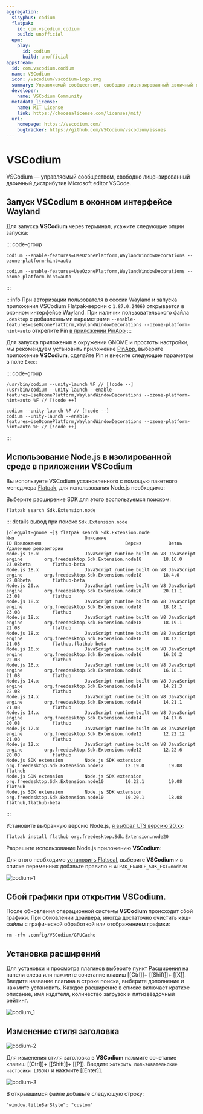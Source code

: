 ```yaml
---
aggregation:
  sisyphus: codium
  flatpak:
    id: com.vscodium.codium
    build: unofficial
  epm:
    play:
      id: codium
      build: unofficial
appstream:
  id: com.vscodium.codium
  name: VSCodium
  icon: /vscodium/vscodium-logo.svg
  summary: Управляемый сообществом, свободно лицензированный двоичный дистрибутив Microsoft editor VSCode.
  developer:
    name: VSCodium Community
  metadata_license:
    name: MIT License
    link: https://choosealicense.com/licenses/mit/
  url:
    homepage: https://vscodium.com/
    bugtracker: https://github.com/VSCodium/vscodium/issues
---
```


# VSCodium

VSCodium — управляемый сообществом, свободно лицензированный двоичный дистрибутив Microsoft editor VSCode.

<!--@include: @apps/_parts/install/content-repo.md-->
<!--@include: @apps/_parts/install/content-flatpak.md-->
<!--@include: @apps/_parts/install/content-epm-play.md-->

## Запуск VSCodium в оконном интерфейсе Wayland

Для запуска **VSCodium** через терминал, укажите следующие опции запуска:

::: code-group

```shell[Сизиф]
codium --enable-features=UseOzonePlatform,WaylandWindowDecorations --ozone-platform-hint=auto
```

```shell[EPM Play]
codium --enable-features=UseOzonePlatform,WaylandWindowDecorations --ozone-platform-hint=auto
```

:::

:::info
При авторизации пользователя в сессии Wayland и запуска приложения VSCodium Flatpak-версии c `1.87.0.24060` открывается в оконном интерфейсе Wayland. При наличии пользовательского файла `.desktop` c добавленными параметрами `--enable-features=UseOzonePlatform,WaylandWindowDecorations --ozone-platform-hint=auto` открепите Pin [в приложении PinApp](/pin-app)
:::

Для запуска приложения в окружении GNOME и простоты настройки, мы рекомендуем установить приложение [PinApp](/pin-app), выберите приложение **VSCodium**, сделайте Pin и внесите следующие параметры в поле `Exec`:

::: code-group

```[Сизиф]
/usr/bin/codium --unity-launch %F // [!code --]
/usr/bin/codium --unity-launch --enable-features=UseOzonePlatform,WaylandWindowDecorations --ozone-platform-hint=auto %F // [!code ++]
```

```[EPM Play]
codium --unity-launch %F // [!code --]
codium --unity-launch --enable-features=UseOzonePlatform,WaylandWindowDecorations --ozone-platform-hint=auto %F // [!code ++]
```

:::

## Использование Node.js в изолированной среде в приложении VSCodium

Вы используете VSCodium установленного с помощью пакетного менеджера [Flatpak](flatpak), для использования Node.js необходимо:

Выберите расширение SDK для этого воспользуемся поиском:

```shell
flatpak search Sdk.Extension.node
```

::: details вывод при поиске `Sdk.Extension.node`

```shell
[oleg@alt-gnome ~]$ flatpak search Sdk.Extension.node
Имя                          Описание                                                ID Приложения                               Версия          Ветвь            Удаленные репозитории
Node.js 18.x                 JavaScript runtime built on V8 JavaScript engine        org.freedesktop.Sdk.Extension.node18        18.16.0         23.08beta        flathub-beta
Node.js 18.x                 JavaScript runtime built on V8 JavaScript engine        org.freedesktop.Sdk.Extension.node18        18.4.0          22.08beta        flathub-beta
Node.js 20.x                 JavaScript runtime built on V8 JavaScript engine        org.freedesktop.Sdk.Extension.node20        20.11.1         23.08            flathub
Node.js 18.x                 JavaScript runtime built on V8 JavaScript engine        org.freedesktop.Sdk.Extension.node18        18.18.1         23.08            flathub
Node.js 18.x                 JavaScript runtime built on V8 JavaScript engine        org.freedesktop.Sdk.Extension.node18        18.19.1         22.08            flathub
Node.js 18.x                 JavaScript runtime built on V8 JavaScript engine        org.freedesktop.Sdk.Extension.node18        18.12.1         21.08            flathub,flathub-beta
Node.js 16.x                 JavaScript runtime built on V8 JavaScript engine        org.freedesktop.Sdk.Extension.node16        16.20.2         22.08            flathub
Node.js 16.x                 JavaScript runtime built on V8 JavaScript engine        org.freedesktop.Sdk.Extension.node16        16.18.1         21.08            flathub
Node.js 14.x                 JavaScript runtime built on V8 JavaScript engine        org.freedesktop.Sdk.Extension.node14        14.21.3         22.08            flathub
Node.js 14.x                 JavaScript runtime built on V8 JavaScript engine        org.freedesktop.Sdk.Extension.node14        14.21.1         21.08            flathub
Node.js 14.x                 JavaScript runtime built on V8 JavaScript engine        org.freedesktop.Sdk.Extension.node14        14.17.6         20.08            flathub
Node.js 12.x                 JavaScript runtime built on V8 JavaScript engine        org.freedesktop.Sdk.Extension.node12        12.22.12        21.08            flathub
Node.js 12.x                 JavaScript runtime built on V8 JavaScript engine        org.freedesktop.Sdk.Extension.node12        12.22.6         20.08            flathub
Node.js SDK extension        Node.js SDK extension                                   org.freedesktop.Sdk.Extension.node12        12.19.0         19.08            flathub
Node.js SDK extension        Node.js SDK extension                                   org.freedesktop.Sdk.Extension.node10        10.22.1         19.08            flathub
Node.js SDK extension        Node.js SDK extension                                   org.freedesktop.Sdk.Extension.node10        10.20.1         18.08            flathub,flathub-beta
```

:::

Установите выбранную версию Node.js, [я выбрал LTS версию 20.xx](/nodejs#выпуски-node-js):

```shell
flatpak install flathub org.freedesktop.Sdk.Extension.node20
```

Разрешите использование Node.js приложению **VSCodium**:

Для этого необходимо [установить Flatseal](flatseal), выберите **VSCodium** и в списке переменных добавьте правило `FLATPAK_ENABLE_SDK_EXT=node20`

![codium-1](/vscodium/codium-1.png)

## Сбой графики при открытии VSCodium.

После обновления операционной системы **VSCodium** происходит сбой графики. При обновлении драйвера, иногда достаточно очистить кэш-файлы с графической обработкой или отображением графики:

```shell
rm -rfv .config/VSCodium/GPUCache
```

## Установка расширений

Для установки и просмотра плагинов выберите пункт Расширения на панели слева или нажмите сочетание клавиш [[Ctrl]]+ [[Shift]]+ [[X]].
Введите название плагина в строке поиска, выберите дополнение и нажмите установить.
Каждое расширение в списке включает краткое описание, имя издателя, количество загрузок и пятизвёздочный рейтинг.

![codium_1](/vscodium/codium_1.gif)

## Изменение стиля заголовка

![codium-2](/vscodium/codium-2.png)

Для изменения стиля заголовка в **VSCodium** нажмите сочетание клавиш [[Ctrl]]+ [[Shift]]+ [[P]].
Введите `>открыть пользовательские настройки (JSON)` и нажмите [[Enter]].

![codium-3](/vscodium/codium-3.png)

В открывшимся файле добавьте следующую строку:

```
"window.titleBarStyle": "custom"
```

